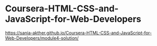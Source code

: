 # Coursera-HTML-CSS-and-JavaScript-for-Web-Developers
https://sania-akther.github.io/Coursera-HTML-CSS-and-JavaScript-for-Web-Developers/module4-solution/
